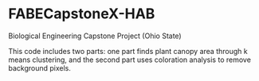 # FABECapstoneX-HAB
Biological Engineering Capstone Project (Ohio State) 

This code includes two parts: one part finds plant canopy area through k means clustering, and the second part uses coloration analysis to remove background pixels.
